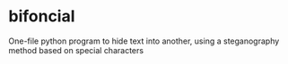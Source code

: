 # bifoncial
One-file python program to hide text into another, using a steganography method based on special characters

